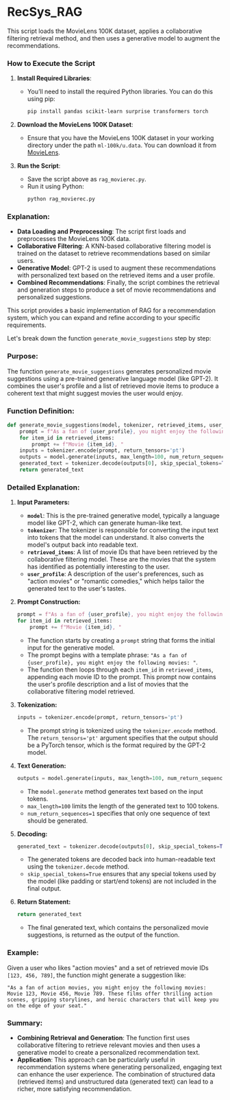 # RecSys_RAG
This script loads the MovieLens 100K dataset, applies a collaborative filtering retrieval method, and then uses a generative model to augment the recommendations. 


### How to Execute the Script

1. **Install Required Libraries**:
   - You’ll need to install the required Python libraries. You can do this using pip:
     ```bash
     pip install pandas scikit-learn surprise transformers torch
     ```

2. **Download the MovieLens 100K Dataset**:
   - Ensure that you have the MovieLens 100K dataset in your working directory under the path `ml-100k/u.data`. You can download it from [MovieLens](https://grouplens.org/datasets/movielens/100k/).

3. **Run the Script**:
   - Save the script above as `rag_movierec.py`.
   - Run it using Python:
     ```bash
     python rag_movierec.py
     ```

### Explanation:

- **Data Loading and Preprocessing**: The script first loads and preprocesses the MovieLens 100K data.
- **Collaborative Filtering**: A KNN-based collaborative filtering model is trained on the dataset to retrieve recommendations based on similar users.
- **Generative Model**: GPT-2 is used to augment these recommendations with personalized text based on the retrieved items and a user profile.
- **Combined Recommendations**: Finally, the script combines the retrieval and generation steps to produce a set of movie recommendations and personalized suggestions.

This script provides a basic implementation of RAG for a recommendation system, which you can expand and refine according to your specific requirements.


Let's break down the function `generate_movie_suggestions` step by step:

### Purpose:
The function `generate_movie_suggestions` generates personalized movie suggestions using a pre-trained generative language model (like GPT-2). It combines the user's profile and a list of retrieved movie items to produce a coherent text that might suggest movies the user would enjoy.

### Function Definition:
```python
def generate_movie_suggestions(model, tokenizer, retrieved_items, user_profile):
    prompt = f"As a fan of {user_profile}, you might enjoy the following movies: "
    for item_id in retrieved_items:
        prompt += f"Movie {item_id}, "
    inputs = tokenizer.encode(prompt, return_tensors='pt')
    outputs = model.generate(inputs, max_length=100, num_return_sequences=1)
    generated_text = tokenizer.decode(outputs[0], skip_special_tokens=True)
    return generated_text
```

### Detailed Explanation:

1. **Input Parameters:**
   - **`model`**: This is the pre-trained generative model, typically a language model like GPT-2, which can generate human-like text.
   - **`tokenizer`**: The tokenizer is responsible for converting the input text into tokens that the model can understand. It also converts the model's output back into readable text.
   - **`retrieved_items`**: A list of movie IDs that have been retrieved by the collaborative filtering model. These are the movies that the system has identified as potentially interesting to the user.
   - **`user_profile`**: A description of the user's preferences, such as "action movies" or "romantic comedies," which helps tailor the generated text to the user's tastes.

2. **Prompt Construction:**
   ```python
   prompt = f"As a fan of {user_profile}, you might enjoy the following movies: "
   for item_id in retrieved_items:
       prompt += f"Movie {item_id}, "
   ```
   - The function starts by creating a `prompt` string that forms the initial input for the generative model.
   - The prompt begins with a template phrase: `"As a fan of {user_profile}, you might enjoy the following movies: "`.
   - The function then loops through each `item_id` in `retrieved_items`, appending each movie ID to the prompt. This prompt now contains the user's profile description and a list of movies that the collaborative filtering model retrieved.

3. **Tokenization:**
   ```python
   inputs = tokenizer.encode(prompt, return_tensors='pt')
   ```
   - The prompt string is tokenized using the `tokenizer.encode` method. The `return_tensors='pt'` argument specifies that the output should be a PyTorch tensor, which is the format required by the GPT-2 model.

4. **Text Generation:**
   ```python
   outputs = model.generate(inputs, max_length=100, num_return_sequences=1)
   ```
   - The `model.generate` method generates text based on the input tokens. 
   - `max_length=100` limits the length of the generated text to 100 tokens.
   - `num_return_sequences=1` specifies that only one sequence of text should be generated.

5. **Decoding:**
   ```python
   generated_text = tokenizer.decode(outputs[0], skip_special_tokens=True)
   ```
   - The generated tokens are decoded back into human-readable text using the `tokenizer.decode` method.
   - `skip_special_tokens=True` ensures that any special tokens used by the model (like padding or start/end tokens) are not included in the final output.

6. **Return Statement:**
   ```python
   return generated_text
   ```
   - The final generated text, which contains the personalized movie suggestions, is returned as the output of the function.

### Example:

Given a user who likes "action movies" and a set of retrieved movie IDs `[123, 456, 789]`, the function might generate a suggestion like:

```plaintext
"As a fan of action movies, you might enjoy the following movies: Movie 123, Movie 456, Movie 789. These films offer thrilling action scenes, gripping storylines, and heroic characters that will keep you on the edge of your seat."
```

### Summary:
- **Combining Retrieval and Generation**: The function first uses collaborative filtering to retrieve relevant movies and then uses a generative model to create a personalized recommendation text.
- **Application**: This approach can be particularly useful in recommendation systems where generating personalized, engaging text can enhance the user experience. The combination of structured data (retrieved items) and unstructured data (generated text) can lead to a richer, more satisfying recommendation.
